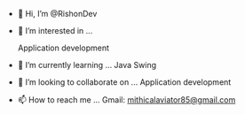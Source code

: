 - 👋 Hi, I’m @RishonDev
- 👀 I’m interested in ...
  
  Application development
- 🌱 I’m currently learning ...
  Java Swing
  
- 💞️ I’m looking to collaborate on ...
  Application development
  
- 📫 How to reach me ...
  Gmail: mithicalaviator85@gmail.com

<!---
RishonDev/RishonDev is a ✨ special ✨ repository because its `README.md` (this file) appears on your GitHub profile.
You can click the Preview link to take a look at your changes.
--->
